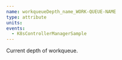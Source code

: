 ```yaml
---
name: workqueueDepth_name_WORK-QUEUE-NAME
type: attribute
units:
events:
  - K8sControllerManagerSample
---
```


Current depth of workqueue.